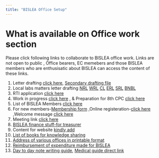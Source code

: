 ```yaml
---
title: "BISLEA Office Setup"
---
```


What is available on Office work section
======

Please click following links to collaborate to BISLEA office work. Links are not open to public , Office bearers, EC memebers and those BISLEA members who are enthusisatic about BISLEA can access the content of these links. 
1. Letter drafting [click here](https://docs.google.com/document/d/1KwhZ1eueSxfeZq-fk9XW4xNr8DehZYAkOFYB77h1_-k/edit?usp=sharing), [Secondary drafting file](https://docs.google.com/document/d/1KTQjqIcnj2avMnFddKi1II97aZFg3_8NhgE36hFoxv4/edit)
2. Local labs matters letter drafting [NRL](https://docs.google.com/document/d/113dosl21lLmuMsXqYAPHr4OXG3yBojzph8yYk3HU1Cg/edit) [WRL](https://docs.google.com/document/d/1lJchtAVI7GT1MC8uB7GCb04-lDTZEZ5x_JYkHD4fO6c/edit) [CL](https://docs.google.com/document/d/1_9lxTHkW-KA2guhly6P_UydAhwq6qxU1DnOpHtDyVAY/edit) [ERL](https://docs.google.com/document/d/1WZHkws5MHIUbP7acY7coqgFOvLF3PzHg4ncaDGGqtAc/edit) [SRL](https://docs.google.com/document/d/1uP7QxF2x_yoVPJ11kRnrnztKKP3ZxxYkeR3ho2EWUBk/edit) [BNBL](https://docs.google.com/document/d/1da26zhzh2JUFQuPotipNuK5WqjxoCz9DtL-rJuqHKmg/edit)
3. RTI application [click here](https://docs.google.com/document/d/1j7eF31LXPUR4LGRz5NqYHWBaNjV2qzo2b8KUtOliU6U/edit)
4. Work in progress [click here](https://docs.google.com/spreadsheets/d/1RGDa8r_RovbSdfYECCV-8K_HJPUaw8yWOwiWBmezaqc/edit#gid=0) , & Preparation for 8th CPC [click here](https://docs.google.com/spreadsheets/d/1dYxbl0OyuYDcvJYjfmeQakg6efz9xNMipki_1q_2LXA/edit#gid=0)
5. List of BISLEA Members [click here](https://docs.google.com/spreadsheets/d/1u9mW_RQ84gKwLuqPN12bN7UyLajp7Gwt9kWy54ybERw/edit#gid=0)
6. For new members-[Membership form](https://bislea.github.io/files/Membership-form.pdf) ,Online registeration-[click here](https://docs.google.com/forms/d/e/1FAIpQLSc6yCjwtZHgoOYeKsLWQIDQdsrGzw0dHzhgiTGV30D-IPCl1w/viewform) ,Welcome message [click here](https://docs.google.com/document/d/1SXafVkXhdsbUqSDmUaeUutE2NO0pKekesQY2NP0fc9o/edit)
7. Meeting link [click here](https://meet.google.com/rrd-wzzs-chj)
8. [BISLEA finance stuff-for treasurer](https://drive.google.com/drive/folders/1Ast1I0PfdSFTVDkXjvxU-f5pMOX9wTZX)
9. Content for website [kindly add](https://docs.google.com/document/d/13iAfOgis4w0W_XjJfwM7FIzv0PGiZoDokq6tidSwIm8/edit)
10. [List of books for knowledge sharing](https://docs.google.com/spreadsheets/d/1tPMdQtoHjdw9kbtnXVdxvRLjqhDh5BRi8wFU3eO57to/edit#gid=0)
11. [Address of various offices in printable format](https://docs.google.com/spreadsheets/d/1VhP2qGA_uFc1LFY5CdRxBb9vANqAnzSi/edit#gid=1844763315)
12. [Reimbursement of expenditure made for BISLEA](https://docs.google.com/document/d/1ckAIy3W33GZvDobfdWichLwhPBi9lNlcGBrRYgTB5dQ/edit)
13. [Day to day note writing guide](https://bislea.github.io/note), [Medical guide direct link](https://bislea.github.io/medical)

